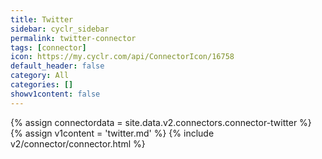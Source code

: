 ```yaml
---
title: Twitter
sidebar: cyclr_sidebar
permalink: twitter-connector
tags: [connector]
icon: https://my.cyclr.com/api/ConnectorIcon/16758
default_header: false
category: All
categories: []
showv1content: false
---
```

{% assign connectordata = site.data.v2.connectors.connector-twitter %}
{% assign v1content = 'twitter.md' %}
{% include v2/connector/connector.html %}	